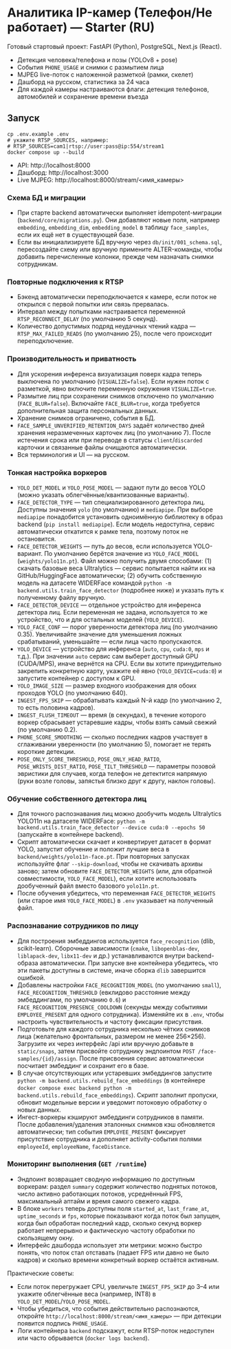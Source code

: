 # Аналитика IP-камер (Телефон/Не работает) — Starter (RU)

Готовый стартовый проект: FastAPI (Python), PostgreSQL, Next.js (React).
- Детекция человека/телефона и позы (YOLOv8 + pose)
- События `PHONE_USAGE` и снимки с размытием лица
- MJPEG live-поток с наложенной разметкой (рамки, скелет)
- Дашборд на русском, статистика за 24 часа
- Для каждой камеры настраиваются флаги: детекция телефонов, автомобилей и сохранение времени въезда

## Запуск
```
cp .env.example .env
# укажите RTSP_SOURCES, например:
# RTSP_SOURCES=cam1|rtsp://user:pass@ip:554/stream1
docker compose up --build
```

- API: http://localhost:8000
- Дашборд: http://localhost:3000
- Live MJPEG: http://localhost:8000/stream/<имя_камеры>

### Схема БД и миграции
- При старте backend автоматически выполняет idempotent-миграции (`backend/core/migrations.py`). Они добавляют новые поля, например `embedding`, `embedding_dim`, `embedding_model` в таблицу `face_samples`, если их ещё нет в существующей базе.
- Если вы инициализируете БД вручную через `db/init/001_schema.sql`, пересоздайте схему или вручную примените ALTER-команды, чтобы добавить перечисленные колонки, прежде чем назначать снимки сотрудникам.

### Повторные подключения к RTSP
- Бэкенд автоматически переподключается к камере, если поток не открылся с первой попытки или связь прервалась.
- Интервал между попытками настраивается переменной `RTSP_RECONNECT_DELAY` (по умолчанию 5 секунд).
- Количество допустимых подряд неудачных чтений кадра — `RTSP_MAX_FAILED_READS` (по умолчанию 25), после чего происходит переподключение.

### Производительность и приватность
- Для ускорения инференса визуализация поверх кадра теперь выключена по умолчанию (`VISUALIZE=false`). Если нужен поток с разметкой, явно включите переменную окружения `VISUALIZE=true`.
- Размытие лиц при сохранении снимков отключено по умолчанию (`FACE_BLUR=false`). Включайте `FACE_BLUR=true`, когда требуется дополнительная защита персональных данных.
- Хранение снимков ограничено, события в БД.
- `FACE_SAMPLE_UNVERIFIED_RETENTION_DAYS` задаёт количество дней хранения неразмеченных карточек лиц (по умолчанию 7). После истечения срока или при переводе в статусы `client`/`discarded` карточки и связанные файлы очищаются автоматически.
- Вся терминология и UI — на русском.

### Тонкая настройка воркеров
- `YOLO_DET_MODEL` и `YOLO_POSE_MODEL` — задают пути до весов YOLO (можно указать облегчённые/квантизованные варианты).
- `FACE_DETECTOR_TYPE` — тип специализированного детектора лиц. Доступны значения `yolo` (по умолчанию) и `mediapipe`. При выборе `mediapipe` понадобится установить одноимённую библиотеку в образ backend (`pip install mediapipe`). Если модель недоступна, сервис автоматически откатится к рамке тела, поэтому поток не остановится.
- `FACE_DETECTOR_WEIGHTS` — путь до весов, если используется YOLO-вариант. По умолчанию берётся значение из `YOLO_FACE_MODEL` (`weights/yolo11n.pt`). Файл можно получить двумя способами: (1) скачать базовые веса Ultralytics — сервис попытается найти их на GitHub/HuggingFace автоматически; (2) обучить собственную модель на датасете WIDERFace командой `python -m backend.utils.train_face_detector` (подробнее ниже) и указать путь к полученному файлу вручную.
- `FACE_DETECTOR_DEVICE` — отдельное устройство для инференса детектора лиц. Если переменная не задана, используется то же устройство, что и для остальных моделей (`YOLO_DEVICE`).
- `YOLO_FACE_CONF` — порог уверенности детектора лиц (по умолчанию 0.35). Увеличивайте значение для уменьшения ложных срабатываний, уменьшайте — если лица часто пропускаются.
- `YOLO_DEVICE` — устройство для инференса (`auto`, `cpu`, `cuda:0`, `mps` и т.д.). При значении `auto` сервис сам выберет доступный GPU (CUDA/MPS), иначе вернётся на CPU. Если вы хотите принудительно закрепить конкретную карту, укажите её явно (`YOLO_DEVICE=cuda:0`) и запустите контейнер с доступом к GPU.
- `YOLO_IMAGE_SIZE` — размер входного изображения для обоих проходов YOLO (по умолчанию 640).
- `INGEST_FPS_SKIP` — обрабатывать каждый N-й кадр (по умолчанию 2, то есть половина кадров).
- `INGEST_FLUSH_TIMEOUT` — время (в секундах), в течение которого воркер сбрасывает устаревшие кадры, чтобы взять самый свежий (по умолчанию 0.2).
- `PHONE_SCORE_SMOOTHING` — сколько последних кадров участвует в сглаживании уверенности (по умолчанию 5), помогает не терять короткие детекции.
- `POSE_ONLY_SCORE_THRESHOLD`, `POSE_ONLY_HEAD_RATIO`, `POSE_WRISTS_DIST_RATIO`, `POSE_TILT_THRESHOLD` — параметры позовой эвристики для случаев, когда телефон не детектится напрямую (руки возле головы, запястья близко друг к другу, наклон головы).

### Обучение собственного детектора лиц
- Для точного распознавания лиц можно дообучить модель Ultralytics YOLO11n на датасете WIDERFace: `python -m backend.utils.train_face_detector --device cuda:0 --epochs 50` (запускайте в контейнере backend).
- Скрипт автоматически скачает и конвертирует датасет в формат YOLO, запустит обучение и положит лучшие веса в `backend/weights/yolo11n-face.pt`. При повторных запусках используйте флаг `--skip-download`, чтобы не скачивать архивы заново; затем обновите `FACE_DETECTOR_WEIGHTS` (или, для обратной совместимости, `YOLO_FACE_MODEL`), если хотите использовать дообученный файл вместо базового `yolo11n.pt`.
- После обучения убедитесь, что переменная `FACE_DETECTOR_WEIGHTS` (или старое имя `YOLO_FACE_MODEL`) в `.env` указывает на полученный файл.

### Распознавание сотрудников по лицу
- Для построения эмбеддингов используется `face_recognition` (dlib, scikit-learn). Сборочные зависимости (`cmake`, `libopenblas-dev`, `liblapack-dev`, `libx11-dev` и др.) устанавливаются внутри backend-образа автоматически. При запуске вне контейнера убедитесь, что эти пакеты доступны в системе, иначе сборка `dlib` завершится ошибкой.
- Добавлены настройки `FACE_RECOGNITION_MODEL` (по умолчанию `small`), `FACE_RECOGNITION_THRESHOLD` (евклидово расстояние между эмбеддингами, по умолчанию `0.6`) и `FACE_RECOGNITION_PRESENCE_COOLDOWN` (секунды между событиями `EMPLOYEE_PRESENT` для одного сотрудника). Изменяйте их в `.env`, чтобы настроить чувствительность и частоту фиксации присутствия.
- Подготовьте для каждого сотрудника несколько чётких снимков лица (желательно фронтальных, размером не менее 256×256). Загрузите их через интерфейс /api или вручную добавьте в `static/snaps`, затем присвойте сотруднику эндпоинтом `POST /face-samples/{id}/assign`. После присвоения сервис автоматически посчитает эмбеддинг и сохранит его в базе.
- В случае отсутствующих или устаревших эмбеддингов запустите `python -m backend.utils.rebuild_face_embeddings` (в контейнере `docker compose exec backend python -m backend.utils.rebuild_face_embeddings`). Скрипт заполнит пропуски, обновит модельные версии и уведомит потоковую обработку о новых данных.
- Ингест-воркеры кэшируют эмбеддинги сотрудников в памяти. После добавления/удаления эталонных снимков кэш обновляется автоматически; тип события `EMPLOYEE_PRESENT` фиксирует присутствие сотрудника и дополняет activity-события полями `employeeId`, `employeeName`, `faceDistance`.

### Мониторинг выполнения (`GET /runtime`)
- Эндпоинт возвращает сводную информацию по доступным воркерам: раздел `summary` содержит количество поднятых потоков, число активно работающих потоков, усреднённый FPS, максимальный аптайм и время самого свежего кадра.
- В блоке `workers` теперь доступны поля `started_at`, `last_frame_at`, `uptime_seconds` и `fps`, которые показывают когда поток был запущен, когда был обработан последний кадр, сколько секунд воркер работает непрерывно и фактическую частоту обработки по скользящему окну.
- Интерфейс дашборда использует эти метрики: можно быстро понять, что поток стал отставать (падает FPS или давно не было кадров) и сколько времени конкретный воркер остаётся активным.

Практические советы:
- Если поток перегружает CPU, увеличьте `INGEST_FPS_SKIP` до 3–4 или укажите облегчённые веса (например, INT8) в `YOLO_DET_MODEL`/`YOLO_POSE_MODEL`.
- Чтобы убедиться, что события действительно распознаются, откройте `http://localhost:8000/stream/<имя_камеры>` — при детекции появится подпись `PHONE_USAGE`.
- Логи контейнера `backend` подскажут, если RTSP-поток недоступен или часто обрывается (`docker logs backend`).
